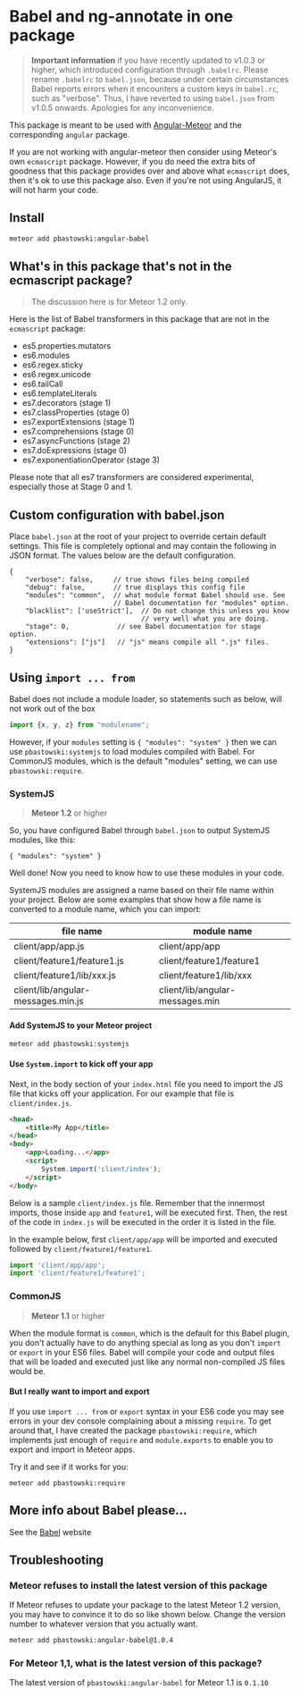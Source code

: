 # Babel and ng-annotate in one package

> **Important information** if you have recently updated to v1.0.3 or higher, which introduced configuration through `.babelrc`. Please rename `.babelrc` to `babel.json`, because under certain circumstances Babel reports errors when it encounters a custom keys in `babel.rc`, such as "verbose". Thus, I have reverted to using `babel.json` from v1.0.5 onwards. Apologies for any inconvenience.
 
This package is meant to be used with [Angular-Meteor](http://angular-meteor.com) and the corresponding `angular` package. 

If you are not working with angular-meteor then consider using Meteor's own `ecmascript` package. However, if you do need the extra bits of goodness that this package provides over and above what `ecmascript` does, then it's ok to use this package also. Even if you're not using AngularJS, it will not harm your code.

## Install

```bash
meteor add pbastowski:angular-babel
```

## What's in this package that's not in the ecmascript package?

> The discussion here is for Meteor 1.2 only.

Here is the list of Babel transformers in this package that are not in the `ecmascript` package:

- es5.properties.mutators 
- es6.modules 
- es6.regex.sticky
- es6.regex.unicode 
- es6.tailCall
- es6.templateLiterals 
- es7.decorators (stage 1)
- es7.classProperties (stage 0)
- es7.exportExtensions (stage 1)
- es7.comprehensions (stage 0)
- es7.asyncFunctions (stage 2)
- es7.doExpressions (stage 0)
- es7.exponentiationOperator (stage 3)

Please note that all es7 transformers are considered experimental, especially those at Stage 0 and 1. 


## Custom configuration with babel.json

Place `babel.json` at the root of your project to override certain default settings. This file is completely optional and may contain the following in JSON format. The values below are the default configuration.

```
{
    "verbose": false,     // true shows files being compiled
    "debug": false,       // true displays this config file
    "modules": "common",  // what module format Babel should use. See 
                          // Babel documentation for "modules" option.
    "blacklist": ['useStrict'],  // Do not change this unless you know
                                 // very well what you are doing.
    "stage": 0,            // see Babel documentation for stage option.
    "extensions": ["js"]   // "js" means compile all ".js" files.
}
```

## Using `import ... from` 

Babel does not include a module loader, so statements such as below, will not work out of the box
 
```javascript
import {x, y, z} from "modulename";
```

However, if your `modules` setting is `{ "modules": "system" }` then we can use `pbastowski:systemjs` to load modules compiled with Babel. For CommonJS modules, which is the default "modules" setting, we can use `pbastowski:require`.

### SystemJS

> **Meteor 1.2** or higher

So, you have configured Babel through `babel.json` to output SystemJS modules, like this: 

    { "modules": "system" }
    
Well done! Now you need to know how to use these modules in your code. 

SystemJS modules are assigned a name based on their file name within your project. Below are some examples that show how a file name is converted to a module name, which you can import:
 
file name | module name
----------|------------
client/app/app.js | client/app/app
client/feature1/feature1.js | client/feature1/feature1
client/feature1/lib/xxx.js | client/feature1/lib/xxx
client/lib/angular-messages.min.js | client/lib/angular-messages.min

#### Add SystemJS to your Meteor project

    meteor add pbastowski:systemjs
 
#### Use `System.import` to kick off your app

Next, in the body section of your `index.html` file you need to import the JS file that kicks off your application. For our example that file is `client/index.js`.

```html
<head>
    <title>My App</title>
</head>
<body>
    <app>Loading...</app>
    <script>
        System.import('client/index');
    </script>
</body>
```

Below is a sample `client/index.js` file. Remember that the innermost imports, those inside `app` and `feature1`, will be executed first. Then, the rest of the code in `index.js` will be executed in the order it is listed in the file. 

In the example below, first `client/app/app` will be imported and executed followed by `client/feature1/feature1`.


```javascript
import 'client/app/app';
import 'client/feature1/feature1';
```

### CommonJS

> **Meteor 1.1** or higher

When the module format is `common`, which is the default for this Babel plugin, you don't actually have to do anything special as long as you don't `import` or `export` in your ES6 files. Babel will compile your code and output files that will be loaded and executed just like any normal non-compiled JS files would be.  

#### But I really want to import and export

If you use `import ... from` or `export` syntax in your ES6 code you may see errors in your dev console complaining about a missing `require`. To get around that, I have created the package `pbastowski:require`, which implements just enough of `require` and `module.exports` to enable you to export and import in Meteor apps.
 
Try it and see if it works for you:
 
    meteor add pbastowski:require


## More info about Babel please...

See the [Babel](http://babeljs.io/) website

## Troubleshooting

### Meteor refuses to install the latest version of this package
If Meteor refuses to update your package to the latest Meteor 1.2 version, you may have to convince it to do so like shown below. Change the version number to whatever version that you actually want.

```bash
meteor add pbastowski:angular-babel@1.0.4
```

### For Meteor 1,1, what is the latest version of this package?

The latest version of `pbastowski:angular-babel` for Meteor 1.1 is `0.1.10`
